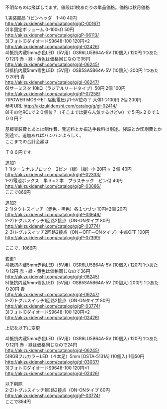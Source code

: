不明なものは飛ばしてます。値段は1枚あたりの単品価格。価格は秋月価格

1.実装部品
1)ピンヘッダ　1-40 40円  
http://akizukidenshi.com/catalog/g/gC-00167/  
2)半固定ボリューム 0-100kΩ 50円  
http://akizukidenshi.com/catalog/g/gP-06113/  
3)フォトICダイオードS9648-100 120円×2  
http://akizukidenshi.com/catalog/g/gI-02426/  
4)抵抗内蔵5mm赤色LED（5V用）OSR6LU5B64A-5V (10個入) 120円 1つあたり12円 赤・緑・黄色は価格同じなので36円  
http://akizukidenshi.com/catalog/g/gI-06245/  
5)抵抗内蔵5mm青色LED（5V用）OSB5SA5B64A-5V (10個入) 200円 1つあたり20円 青  
http://akizukidenshi.com/catalog/g/gI-06247/  
6)サーミスタ 10kΩ（ラジアルリードタイプ）50円 2個 100円  
http://akizukidenshi.com/catalog/g/gP-07258/  
7)POWER MOS-FET 駆動電圧は1-5V位の？ 大体1つ100円 2個 200円  
参考URL http://akizukidenshi.com/catalog/g/gI-02414/  
8)その他RCLで２０個位？（そこまでは要らん気するけどｗ）で５円×２０で１００円？  

基板実装費とあとは制作費、発送料とか振込手数料は別途。袋詰とか印刷費とか別途で。追加あればバンバンよろしく。  
ここまでの合計金額は  
  
７８６円です.  

追加1  
1-1)ターミナルブロック　2ピン（緑）（縦）小  20円 × ２個  40円  
http://akizukidenshi.com/catalog/g/gP-02333/  
1-2)電池ボックス　単３×２本　プラスチック　ピン付 40円  
http://akizukidenshi.com/catalog/g/gP-03086/  
ここで866円  

追加2  
2-1)タクトスイッチ（赤色・黒色）各１つづつ 10円×2個 20円  
http://akizukidenshi.com/catalog/g/gP-03646/  
2-2)トグルスイッチ1回路2接点（ON-ONタイプ 80円  
http://akizukidenshi.com/catalog/g/gP-03774/  
2-3)トグルスイッチ2回路2接点（ON－OFF－ONタイプ）中点OFF 100円  
http://akizukidenshi.com/catalog/g/gP-07399/  

ここで、1066円  

変更1    
4)抵抗内蔵5mm赤色LED（5V用）OSR6LU5B64A-5V (10個入) 120円 1つあたり12円 赤・緑・黄色は価格同じなので36円  
http://akizukidenshi.com/catalog/g/gI-06245/  
5)抵抗内蔵5mm青色LED（5V用）OSB5SA5B64A-5V (10個入) 200円 1つあたり20円 青  
http://akizukidenshi.com/catalog/g/gI-06247/  
2-2)トグルスイッチ1回路2接点（ON-ONタイプ 80円  
http://akizukidenshi.com/catalog/g/gP-03774/  
3)フォトICダイオードS9648-100 120円×2   
http://akizukidenshi.com/catalog/g/gI-02426/  
  
上記を以下に変更  
  
4)抵抗内蔵5mm赤色LED（5V用）OSR6LU5B64A-5V (10個入) 120円 1つあたり12円 赤・緑は価格同じなので24円  
http://akizukidenshi.com/catalog/g/gI-06245/  
5)RGBフルカラーLED（４本足）5mm [OSTA-5131A] (10個入) 1個50円   
http://akizukidenshi.com/catalog/g/gI-03037/  
3)フォトICダイオードS9648-100 120円×1  
http://akizukidenshi.com/catalog/g/gI-02426/  
  
  
以下削除  
2-2)トグルスイッチ1回路2接点（ON-ONタイプ 80円  
http://akizukidenshi.com/catalog/g/gP-03774/  
ここで884円  
